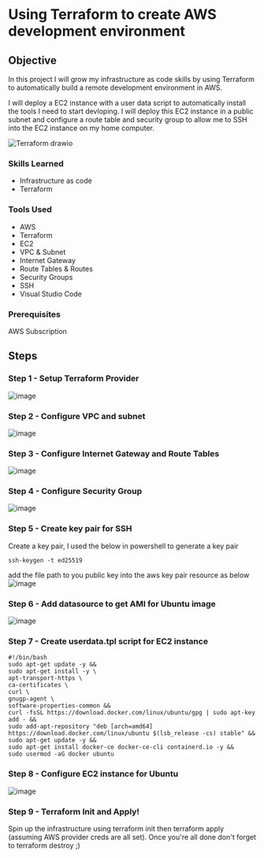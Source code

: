 # Using Terraform to create AWS development environment

## Objective
In this project I will grow my infrastructure as code skills by using Terraform to automatically build a remote development environment in AWS.

I will deploy a EC2 instance with a user data script to automatically install the tools I need to start devloping. I will deploy this EC2 instance in a public subnet and configure a route table and security group to allow me to SSH into the EC2 instance on my home computer.

![Terraform drawio](https://github.com/user-attachments/assets/0f8d6f4e-f6b1-4f14-8433-5b36d4f68952)


### Skills Learned

- Infrastructure as code
- Terraform

### Tools Used

- AWS
- Terraform
- EC2
- VPC & Subnet
- Internet Gateway
- Route Tables & Routes
- Security Groups
- SSH
- Visual Studio Code

### Prerequisites 
AWS Subscription

## Steps

### Step 1 - Setup Terraform Provider
![image](https://github.com/user-attachments/assets/ee1ce4fe-dc64-43d4-8628-8b208a88ef3f)

### Step 2 - Configure VPC and subnet

![image](https://github.com/user-attachments/assets/c9e6d277-ffe6-442d-88fd-526c5fcdce14)

### Step 3 - Configure Internet Gateway and Route Tables

![image](https://github.com/user-attachments/assets/78c2dd42-5829-44d0-9aff-ae7fb7e35882)

### Step 4 - Configure Security Group
![image](https://github.com/user-attachments/assets/8f94002d-a3e6-46e8-894c-a1af22930d5a)

### Step 5 - Create key pair for SSH
Create a key pair, I used the below in powershell to generate a key pair
```
ssh-keygen -t ed25519
```
add the file path to you public key into the aws key pair resource as below
![image](https://github.com/user-attachments/assets/7d2f0760-e755-47cd-9ecb-149f839da5fc)

### Step 6 - Add datasource to get AMI for Ubuntu image
![image](https://github.com/user-attachments/assets/9837ea58-6c9c-45f0-bb4d-ee263660fcf9)

### Step 7 - Create userdata.tpl script for EC2 instance
```
#!/bin/bash
sudo apt-get update -y &&
sudo apt-get install -y \
apt-transport-https \
ca-certificates \
curl \
gnugp-agent \
software-properties-common &&
curl -fsSL https://download.docker.com/linux/ubuntu/gpg | sudo apt-key add - &&
sudo add-apt-repository "deb [arch=amd64] https://download.docker.com/linux/ubuntu $(lsb_release -cs) stable" &&
sudo apt-get update -y &&
sudo apt-get install docker-ce docker-ce-cli containerd.io -y &&
sudo usermod -aG docker ubuntu
```

### Step 8 - Configure EC2 instance for Ubuntu
![image](https://github.com/user-attachments/assets/780db96c-6f28-472f-94ca-5472c65a8840)

### Step 9 - Terraform Init and Apply!
Spin up the infrastructure using terraform init then terraform apply (assuming AWS provider creds are all set). Once you're all done don't forget to terraform destroy ;)







